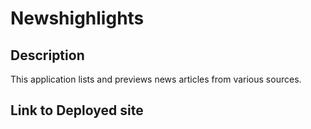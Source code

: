 # Newshighlights
## Description
This application lists and previews news articles from various sources.   
## Link to Deployed site

